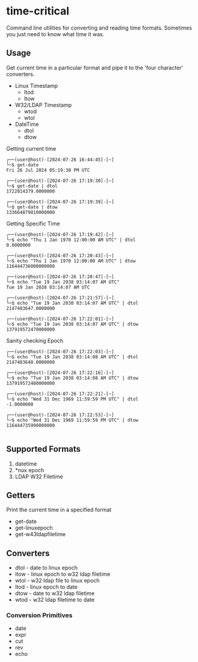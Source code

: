 # time-critical
Command line utilities for converting and reading time formats.
Sometimes you just need to know what time it was.

## Usage

Get current time in a particular format and pipe it to the 'four character' converters.
- Linux Timestamp
  - ltod
  - ltow
- W32/LDAP Timestamp
  - wtod
  - wtol
- DateTime
  - dtol
  - dtow

Getting current time

```
┌──(user@host)-[2024-07-26 16:44:45]-[~]
└─$ get-date                                                                  
Fri 26 Jul 2024 05:19:30 PM UTC
                                                                                                                                                                                          
┌──(user@host)-[2024-07-26 17:19:30]-[~]
└─$ get-date | dtol
1722014379.0000000
                                                                                                                                                                                          
┌──(user@host)-[2024-07-26 17:19:39]-[~]
└─$ get-date | dtow
133664879810000000
```

Getting Specific Time

```                                                                                                                                                                                          
┌──(user@host)-[2024-07-26 17:19:42]-[~]
└─$ echo "Thu 1 Jan 1970 12:00:00 AM UTC" | dtol 
0.0000000
                                                                                                                                                                                          
┌──(user@host)-[2024-07-26 17:20:43]-[~]
└─$ echo "Thu 1 Jan 1970 12:00:00 AM UTC" | dtow
116444736000000000
                                                                                                                                                                                          
┌──(user@host)-[2024-07-26 17:20:47]-[~]
└─$ echo "Tue 19 Jan 2038 03:14:07 AM UTC"   
Tue 19 Jan 2038 03:14:07 AM UTC
                                                                                                                                                                                          
┌──(user@host)-[2024-07-26 17:21:57]-[~]
└─$ echo "Tue 19 Jan 2038 03:14:07 AM UTC" | dtol
2147483647.0000000
                                                                                                                                                                                          
┌──(user@host)-[2024-07-26 17:22:01]-[~]
└─$ echo "Tue 19 Jan 2038 03:14:07 AM UTC" | dtow
137919572470000000
```

Sanity checking Epoch

```                                                                                                                                                                                          
┌──(user@host)-[2024-07-26 17:22:03]-[~]
└─$ echo "Tue 19 Jan 2038 03:14:08 AM UTC" | dtol
2147483648.0000000
                                                                                                                                                                                          
┌──(user@host)-[2024-07-26 17:22:16]-[~]
└─$ echo "Tue 19 Jan 2038 03:14:08 AM UTC" | dtow
137919572480000000
                                                                                                                                                                                          
┌──(user@host)-[2024-07-26 17:22:21]-[~]
└─$ echo "Wed 31 Dec 1969 11:59:59 PM UTC" | dtol  
-1.0000000
                                                                                                                                                                                          
┌──(user@host)-[2024-07-26 17:22:53]-[~]
└─$ echo "Wed 31 Dec 1969 11:59:59 PM UTC" | dtow
116444735990000000
                                               
```

## Supported Formats
1. datetime
2. *nux epoch
3. LDAP W32 Filetime

## Getters
Print the current time in a specified format
* get-date
* get-linuxepoch
* get-w43ldapfiletime

## Converters
* dtol - date to linux epoch
* ltow - linux epoch to w32 ldap filetime
* wtol - w32 ldap file to linux epoch
* ltod - linux epoch to date
* dtow - date to w32 ldap filetime
* wtod - w32 ldap filetime to date

### Conversion Primitives
* date
* expr
* cut
* rev
* echo

